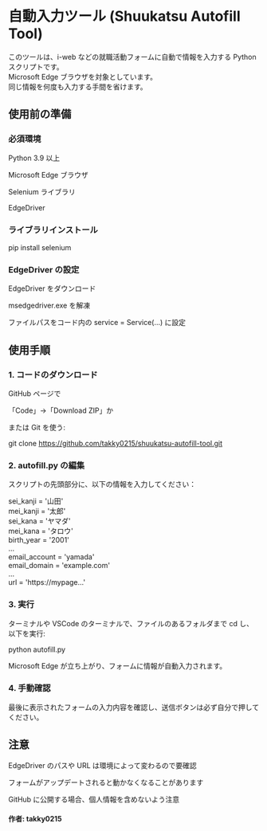 # 自動入力ツール (Shuukatsu Autofill Tool)

このツールは、i-web などの就職活動フォームに自動で情報を入力する Python スクリプトです。  
Microsoft Edge ブラウザを対象としています。  
同じ情報を何度も入力する手間を省けます。  

## 使用前の準備

### 必須環境

Python 3.9 以上

Microsoft Edge ブラウザ

Selenium ライブラリ

EdgeDriver

### ライブラリインストール

pip install selenium

### EdgeDriver の設定

EdgeDriver をダウンロード

msedgedriver.exe を解凍

ファイルパスをコード内の service = Service(...) に設定

## 使用手順

### 1. コードのダウンロード

GitHub ページで

「Code」→「Download ZIP」か

または Git を使う:

git clone https://github.com/takky0215/shuukatsu-autofill-tool.git

### 2. autofill.py の編集

スクリプトの先頭部分に、以下の情報を入力してください：

sei_kanji = '山田'  
mei_kanji = '太郎'  
sei_kana = 'ヤマダ'  
mei_kana = 'タロウ'  
birth_year = '2001'  
...  
email_account = 'yamada'  
email_domain = 'example.com'  
...  
url = 'https://mypage...'

### 3. 実行

ターミナルや VSCode のターミナルで、ファイルのあるフォルダまで cd し、以下を実行:

python autofill.py

Microsoft Edge が立ち上がり、フォームに情報が自動入力されます。

### 4. 手動確認

最後に表示されたフォームの入力内容を確認し、送信ボタンは必ず自分で押してください。

## 注意

EdgeDriver のパスや URL は環境によって変わるので要確認

フォームがアップデートされると動かなくなることがあります

GitHub に公開する場合、個人情報を含めないよう注意


#### 作者: takky0215
